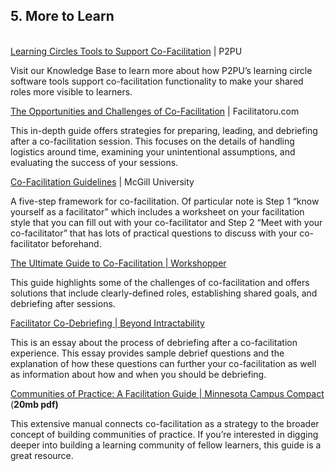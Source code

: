 
## 5. More to Learn

 \
[Learning Circles Tools to Support Co-Facilitation](https://docs.p2pu.org/teams/facilitator-support#adding-a-co-facilitator) | P2PU

Visit our Knowledge Base to learn more about how P2PU’s learning circle software tools support co-facilitation functionality to make your shared roles more visible to learners. 

[The Opportunities and Challenges of Co-Facilitation](https://facilitatoru.com/training/the-opportunities-and-challenges-of-co-facilitation/) | Facilitatoru.com

This in-depth guide offers strategies for preparing, leading, and debriefing after a co-facilitation session. This focuses on the details of handling logistics around time, examining your unintentional assumptions, and evaluating the success of your sessions. 

[Co-Facilitation Guidelines](https://www.mcgill.ca/skills21/facilitator-guide/facilitate/co-facilitation-guidelines) | McGill University

A five-step framework for co-facilitation. Of particular note is Step 1 “know yourself as a facilitator” which includes a worksheet on your facilitation style that you can fill out with your co-facilitator and Step 2 “Meet with your co-facilitator” that has lots of practical questions to discuss with your co-facilitator beforehand.

[The Ultimate Guide to Co-Facilitation | Workshopper](https://www.workshopper.com/post/co-facilitation-guide) 

This guide highlights some of the challenges of co-facilitation and offers solutions that include clearly-defined roles, establishing shared goals, and debriefing after sessions.

[Facilitator Co-Debriefing | Beyond Intractability](https://www.beyondintractability.org/essay/facilitator-co-debriefing)

This is an essay about the process of debriefing after a co-facilitation experience.  This essay provides sample debrief questions and the explanation of how these questions can further your co-facilitation as well as information about how and when you should be debriefing. 

[Communities of Practice: A Facilitation Guide | Minnesota Campus Compact](http://mncampuscompact.org/wp-content/uploads/large/sites/30/2018/01/CoP-Facilitation-Manual-FINAL.pdf) (**20mb pdf)**

This extensive manual connects co-facilitation as a strategy to the broader concept of building communities of practice. If you’re interested in digging deeper into building a learning community of fellow learners, this guide is a great resource.
